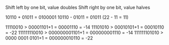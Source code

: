 Shift left by one bit, value doubles
Shift right by one bit, value halves

10110 + 01011 = 0100001
10110 - 01011 = 01011
(22 - 11 = 11)

11110010 > 00001101+1 = 00001110 = -14
11101010 > 00010101+1 = 00010110 = -22
111111110010 > 000000001101+1 = 000000001110 = -14
111111101010 > 0000 0001 0101+1 = 000000010110 = -22